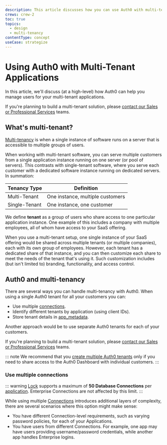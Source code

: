 ```yaml
---
description: This article discusses how you can use Auth0 with multi-tenant applications.
crews: crew-2
toc: true
topics:
  - design
  - multi-tenancy
contentType: concept
useCase: strategize
---
```


# Using Auth0 with Multi-Tenant Applications

In this article, we'll discuss (at a high-level) how Auth0 can help you manage users for your multi-tenant applications.

If you're planning to build a multi-tenant solution, please [contact our Sales or Professional Services](https://auth0.com/?contact=true) teams.

## What's multi-tenant?

[Multi-tenancy](https://en.wikipedia.org/wiki/Multitenancy) is when a single instance of software runs on a server that is accessible to multiple groups of users.

When working with multi-tenant software, you can serve multiple customers from a single application instance running on one server (or pool of servers). This contrasts with single-tenant software, where you serve each customer with a dedicated software instance running on dedicated servers. In summation:

| Tenancy Type | Definition |
| - | - |
| Multi-Tenant | One instance, multiple customers |
| Single-Tenant | One instance, one customer |

We define **tenant** as a group of users who share access to one particular application instance. One example of this includes a company with multiple employees, all of whom have access to your SaaS offering. 

When you use a multi-tenant setup, one single instance of your SaaS offering would be shared across multiple tenants (or multiple companies), each with its own group of employees. However, each tenant has a dedicated share of that instance, and you can then customize each share to meet the needs of the tenant that's using it. Such customization includes (but isn't limited to) branding, functionality, and access control.

## Auth0 and multi-tenancy

There are several ways you can handle multi-tenancy with Auth0. When using a single Auth0 tenant for all your customers you can:

* Use multiple [connections](/connections).
* Identify different tenants by application (using client IDs).
* Store tenant details in [app_metadata](/users/concepts/overview-metadata).

Another approach would be to use separate Auth0 tenants for each of your customers.

If you're planning to build a multi-tenant solution, please [contact our Sales or Professional Services](https://auth0.com/?contact=true) teams.

::: note
We recommend that you [create multiple Auth0 tenants](https://github.com/auth0/auth0-multitenant-spa-api-sample) only if you need to share access to the Auth0 Dashboard with individual customers.
:::

### Use multiple connections

::: warning
[Lock](https://auth0.com/lock) supports a maximum of **50 Database Connections** per [application](/applications). Enterprise Connections are not affected by this limit.
:::

While using multiple [Connections](/identityproviders) introduces additional layers of complexity, there are several scenarios where this option might make sense:

* You have different Connection-level requirements, such as varying password policies, for each of your Applications.
* You have users from different Connections. For example, one app may have users providing username/password credentials, while another app handles Enterprise logins.
